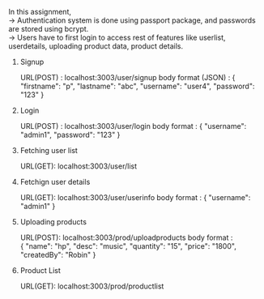 
In this assignment,                                                                                                               
 -> Authentication system is done using passport package, and passwords are stored using bcrypt.                                    
 -> Users have to first login to access rest of features like userlist, userdetails, uploading product data, product details.           


1. Signup

    URL(POST) :    localhost:3003/user/signup
    body format (JSON) : 
                        {
                            "firstname": "p",
                            "lastname": "abc",
                            "username": "user4",
                            "password": "123"
                        } 

2. Login 

    URL(POST) : localhost:3003/user/login
    body format : 
                    {
                        "username": "admin1",
                        "password": "123"
                    }

3. Fetching user list

    URL(GET):   localhost:3003/user/list

4. Fetchign user details

    URL(GET): localhost:3003/user/userinfo
    body format : 
                    {
                        "username": "admin1"
                    }

5. Uploading products

    URL(POST):   localhost:3003/prod/uploadproducts
    body format :  
                    {
                        "name": "hp",
                        "desc": "music",
                        "quantity": "15",
                        "price": "1800",
                        "createdBy": "Robin"
                    }


6. Product List

    URL(GET):   localhost:3003/prod/productlist
